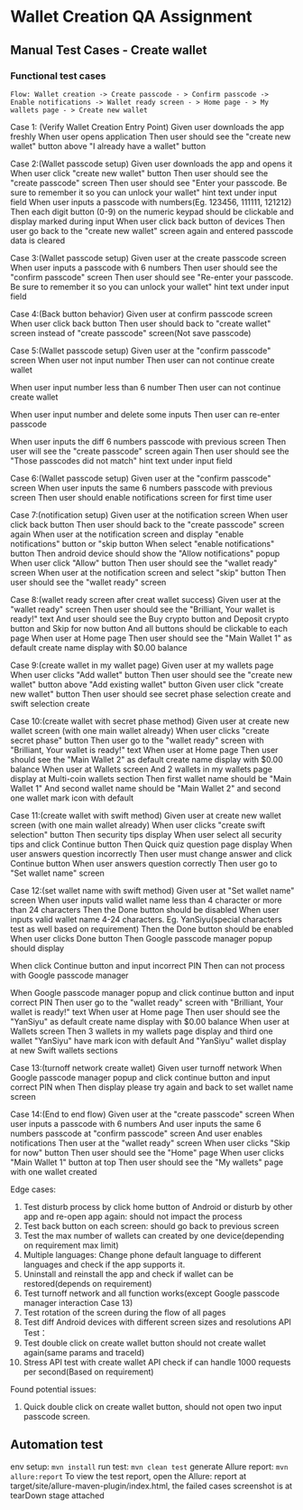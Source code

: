 # Wallet Creation QA Assignment

## Manual Test Cases - Create wallet
### Functional test cases
    Flow: Wallet creation -> Create passcode - > Confirm passcode -> Enable notifications -> Wallet ready screen - > Home page - > My wallets page - > Create new wallet

Case 1: (Verify Wallet Creation Entry Point)
Given user downloads the app freshly
When user opens application
Then user should see the "create new wallet" button above "I already have a wallet" button

Case 2:(Wallet passcode setup)
Given user downloads the app and opens it
When user click "create new wallet" button
Then user should see the "create passcode" screen
Then user should see "Enter your passcode. Be sure to remember it so you can unlock your wallet" hint text under input field
When user inputs a passcode with numbers(Eg. 123456, 111111, 121212)
Then each digit button (0-9) on the numeric keypad should be clickable and display marked during input
When user click back button of devices
Then user go back to the "create new wallet" screen again and entered passcode data is cleared

Case 3:(Wallet passcode setup)
Given user at the create passcode screen
When user inputs a passcode with 6 numbers
Then user should see the "confirm passcode" screen
Then user should see "Re-enter your passcode. Be sure to remember it so you can unlock your wallet" hint text under input field

Case 4:(Back button behavior)
Given user at confirm passcode screen
When user click back button
Then user should back to "create wallet" screen instead of "create passcode" screen(Not save passcode)

Case 5:(Wallet passcode setup)
Given user at the "confirm passcode" screen
When user not input number
Then user can not continue create wallet

When user input number less than 6 number
Then user can not continue create wallet

When user input number and delete some inputs
Then user can re-enter passcode

When user inputs the diff 6 numbers passcode with previous screen
Then user will see the "create passcode" screen again
Then user should see the "Those passcodes did not match" hint text under input field

Case 6:(Wallet passcode setup)
Given user at the "confirm passcode" screen
When user inputs the same 6 numbers passcode with previous screen
Then user should enable notifications screen for first time user 

Case 7:(notification setup)
Given user at the notification screen
When user click back button
Then user should back to the "create passcode" screen again
When user at the notification screen and display "enable notifications" button or "skip button
When select "enable notifications" button
Then android device should show the "Allow notifications" popup
When user click "Allow" button
Then user should see the "wallet ready" screen
When user at the notification screen and select "skip" button
Then user should see the "wallet ready" screen 

Case 8:(wallet ready screen after creat wallet success)
Given user at the "wallet ready" screen
Then user should see the "Brilliant, Your wallet is ready!" text
And user should see the Buy crypto button and Deposit crypto button and Skip for now button
And all buttons should be clickable to each page
When user at Home page
Then user should see the "Main Wallet 1" as default create name display with $0.00 balance

Case 9:(create wallet in my wallet page)
Given user at my wallets page
When user clicks "Add wallet" button
Then user should see the "create new wallet" button above "Add existing wallet" button
Given user click "create new wallet" button
Then user should see secret phase selection create and swift selection create

Case 10:(create wallet with secret phase method)
Given user at create new wallet screen (with one main wallet already)
When user clicks "create secret phase" button
Then user go to the "wallet ready" screen with "Brilliant, Your wallet is ready!" text
When user at Home page
Then user should see the "Main Wallet 2" as default create name display with $0.00 balance
When user at Wallets screen 
And 2 wallets in my wallets page display at Multi-coin wallets section
Then first wallet name should be "Main Wallet 1" 
And second wallet name should be "Main Wallet 2" and second one wallet mark icon with default

Case 11:(create wallet with swift method)
Given user at create new wallet screen (with one main wallet already)
When user clicks "create swift selection" button
Then security tips display
When user select all security tips and click Continue button
Then Quick quiz question page display
When user answers question incorrectly
Then user must change answer and click Continue button
When user answers question correctly
Then user go to "Set wallet name" screen

Case 12:(set wallet name with swift method)
Given user at "Set wallet name" screen
When user inputs valid wallet name less than 4 character or more than 24 characters
Then the Done button should be disabled
When user inputs valid wallet name 4-24 characters. Eg. YanSiyu(special characters test as well based on requirement)
Then the Done button should be enabled
When user clicks Done button
Then Google passcode manager popup should display

When click Continue button and input incorrect PIN
Then can not process with Google passcode manager

When Google passcode manager popup and click continue button and input correct PIN
Then user go to the "wallet ready" screen with "Brilliant, Your wallet is ready!" text
When user at Home page
Then user should see the "YanSiyu" as default create name display with $0.00 balance
When user at Wallets screen
Then 3 wallets in my wallets page display and third one wallet "YanSiyu" have mark icon with default
And "YanSiyu" wallet display at new Swift wallets sections

Case 13:(turnoff network create wallet)
Given user turnoff network
When Google passcode manager popup and click continue button and input correct PIN when
Then display please try again and back to set wallet name screen

Case 14:(End to end flow)
Given user at the "create passcode" screen
When user inputs a passcode with 6 numbers
And user inputs the same 6 numbers passcode at "confirm passcode" screen
And user enables notifications
Then user at the "wallet ready" screen
When user clicks "Skip for now" button
Then user should see the "Home" page
When user clicks "Main Wallet 1" button at top
Then user should see the "My wallets" page with one wallet created


Edge cases:
1. Test disturb process by click home button of Android or disturb by other app and re-open app again: should not impact the process
2. Test back button on each screen: should go back to previous screen
3. Test the max number of wallets can created by one device(depending on requirement max limit)
4. Multiple languages: Change phone default language to different languages and check if the app supports it.
5. Uninstall and reinstall the app and check if wallet can be restored(depends on requirement)
6. Test turnoff network and all function works(except Google passcode manager interaction Case 13) 
7. Test rotation of the screen during the flow of all pages
8. Test diff Android devices with different screen sizes and resolutions
API Test：
1. Test double click on create wallet button should not create wallet again(same params and traceId)
2. Stress API test with create wallet API check if can handle 1000 requests per second(Based on requirement)

Found potential issues:
1. Quick double click on create wallet button, 
   should not open two input passcode screen. 

## Automation test
env setup: `mvn install`
run test: `mvn clean test`
generate Allure report: `mvn allure:report`
To view the test report, open the Allure: report at target/site/allure-maven-plugin/index.html, the failed cases screenshot is at tearDown stage attached
